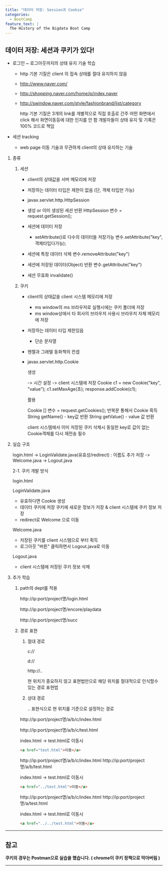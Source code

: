 ```yaml
---
title: "데이터 저장: Session과 Cookie"
categories:
  - BootCamp
feature_text: |
  The History of the Bigdata Boot Camp
---
```


## 데이터 저장: 세션과 쿠키가 있다!

- 로그인 ~ 로그아웃까지의 상태 유지 기술 학습

  - http 기본 기질은 client 의 접속 상태를 절대 유지하지 않음
  - http://www.naver.com/
  - http://shopping.naver.com/home/p/index.naver
  - http://swindow.naver.com/style/fashionbrand/list/category

    http 기본 기질은 3개의 link를 개별적으로 직접 호출로 간주
    어떤 화면에서 click 해서 화면이동등에 대한 인지를 안 함
    개발자들이 상태 유지 및 기록은 100% 코드로 책임

- 세션 tracking
  - web page 이동 기술과 무관하게 client의 상태 유지하는 기술

1. 종류

   1. 세션

      - client의 상태값을 서버 메모리에 저장
      - 저장하는 데이터 타입은 제한이 없음
        (단, 객체 타입만 가능)
      - javax.servlet.http.HttpSession

      - 생성 or 이미 생성된 세션 반환
        HttpSession 변수 = request.getSession();
      - 세션에 데이터 저장
        - setAttribute()로 다수의 데이터들 저장가능
          변수.setAttribute("key", 객체타입다가능);
      - 세션에 특정 데이터 삭제
        변수.removeAttribute("key")
      - 세션에 저장된 데이터(Object) 반환
        변수.getAttribute("key")

      - 세션 무효화
        invalidate()

   2. 쿠키

      - client의 상태값을 client 시스템 메모리에 저장
        - ms window의 ms 브라우저로 실행시에는 쿠키 폴더에 저장
        - ms window상에서 타 회사의 브라우저 사용시 브라우저 자체 메모리에 저장
      - 저장하는 데이터 타입 제한있음

        - 단순 문자열

      - 헨젤과 그래텔 동화책의 컨셉
      - javax.servlet.http.Cookie

        생성

        -> 시간 설정 -> client 시스템에 저장
        Cookie c1 = new Cookie("key", "value");
        c1.setMaxAge(초);
        response.addCookie(c1);

        활용

        Cookie [] 변수 = request.getCookies();
        반복문 통해서 Cookie 획득
        String getName() - key값 반환
        String getValue() - value 값 반환

        client 시스템에서 이미 저장된 쿠키 삭제시
        동일한 key로 값이 없는 Cookie객체를 다시 재전송 필수

2. 실습 구조

   login.html -> LoginValidate.java(유효성/redirect) : 이름도 추가 저장 -> Welcome.java -> Logout.java

   2-1. 쿠키 개발 방식

   login.html

   LoginValidate.java

   - 유효하다면 Cookie 생성
   - 데이터 쿠키에 저장
     쿠키에 새로운 정보가 저장 & client 시스템에 쿠키 정보 저장
   - redirect로 Welcome 으로 이동

   Welcome.java

   - 저장된 쿠키를 client 시스템으로 부터 획득
   - 로그아웃 "버튼" 클릭하면서 Logout.java로 이동

   Logout.java

   - client 시스템에 저장된 쿠키 정보 삭제

3. 추가 학습

   1. path의 dept를 적용

      http://ip:port/project명/login.html

      http://ip:port/project명/encore/playdata

      http://ip:port/project명/succ

   2. 경로 표현

      1. 절대 경로

         c://

         d://

         http://..

         현 위치가 중요하지 않고 표현법만으로 해당 위치를 절대적으로 인식할수 있는 경로 표현법

      2. 상대 경로

         .. 표현식으로 현 위치를 기준으로 설정하는 경로

      http://ip:port/project명/a/b/c/index.html

      http://ip:port/project명/a/b/c/test.html

      index.html -> test.html로 이동시

      ```html
      <a href="test.html">이동</a>
      ```

      http://ip:port/project명/a/b/c/index.html
      http://ip:port/project명/a/b/test.html

      index.html -> test.html로 이동시

      ```html
      <a href="../test.html">이동</a>
      ```

      http://ip:port/project명/a/b/c/index.html
      http://ip:port/project명/a/test.html

      index.html -> test.html로 이동시

      ```html
      <a href="../../test.html">이동</a>
      ```

---

## 참고

**쿠키의 경우는 Postman으로 실습을 했습니다. ( chrome이 쿠키 정책으로 막아버림 )**

---
